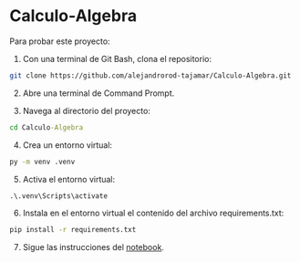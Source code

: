 # Calculo-Algebra 

Para probar este proyecto:

1. Con una terminal de Git Bash, clona el repositorio:

```bash
git clone https://github.com/alejandrorod-tajamar/Calculo-Algebra.git
```

2. Abre una terminal de Command Prompt.

3. Navega al directorio del proyecto:

```cmd
cd Calculo-Algebra
```

4. Crea un entorno virtual:

```cmd
py -m venv .venv
```

5. Activa el entorno virtual:

```cmd
.\.venv\Scripts\activate
```

6. Instala en el entorno virtual el contenido del archivo requirements.txt:

```cmd
pip install -r requirements.txt
```

7. Sigue las instrucciones del [notebook](problems.es.ipynb).
